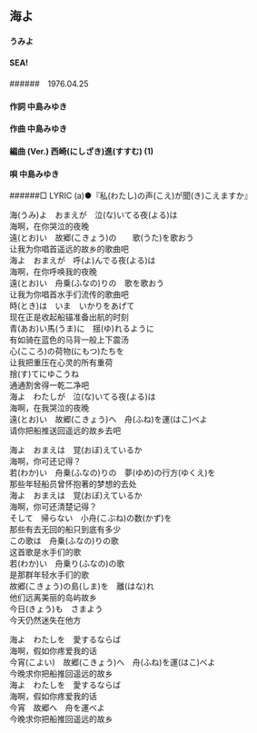 ## 海よ
#### うみよ
#### SEA!
######　1976.04.25


#### 作詞        中島みゆき
#### 作曲        中島みゆき
#### 編曲 (Ver.) 西崎(にしざき)進(すすむ) (1)
#### 唄          中島みゆき
######□ LYRIC (a)●『私(わたし)の声(こえ)が聞(き)こえますか』


海(うみ)よ　おまえが　泣(な)いてる夜(よる)は  
海啊，在你哭泣的夜晚  
遠(とお)い　故郷(こきょう)の　　歌(うた)を歌おう  
让我为你唱首遥远的故乡的歌曲吧  
海よ　おまえが　呼(よ)んでる夜(よる)は  
海啊，在你呼唤我的夜晚  
遠(とお)い　舟乗(ふなの)りの　歌を歌おう  
让我为你唱首水手们流传的歌曲吧  
時(とき)は　いま　いかりをあげて  
现在正是收起船锚准备出航的时刻  
青(あお)い馬(うま)に　揺(ゆ)れるように  
有如骑在蓝色的马背一般上下震汤  
心(こころ)の荷物(にもつ)たちを  
 让我把重压在心灵的所有重荷  
捨(す)てにゆこうね  
通通割舍得一乾二净吧  
海よ　わたしが　泣(な)いてる夜(よる)は  
海啊，在我哭泣的夜晚  
遠(とお)い　故郷(こきょう)へ　舟(ふね)を運(はこ)べよ  
请你把船推送回遥远的故乡去吧  


海よ　おまえは　覚(おぼ)えているか  
海啊，你可还记得？  
若(わか)い　舟乗(ふなの)りの　夢(ゆめ)の行方(ゆくえ)を  
那些年轻船员曾怀抱著的梦想的去处  
海よ　おまえは　覚(おぼ)えているか  
海啊，你可还清楚记得？  
そして　帰らない　小舟(こぶね)の数(かず)を  
那些有去无回的船只到底有多少  
この歌は　舟乗(ふなの)りの歌  
这首歌是水手们的歌   
若(わか)い　舟乗り(ふなの)の歌  
是那群年轻水手们的歌  
故郷(こきょう)の島(しま)を　離(はな)れ  
他们远离美丽的岛屿故乡  
今日(きょう)も　さまよう  
今天仍然迷失在他方  

海よ　わたしを　愛するならば  
海啊，假如你疼爱我的话  
今宵(こよい)　故郷(こきょう)へ　舟(ふね)を運(はこ)べよ  
今晚求你把船推回遥远的故乡  
海よ　わたしを　愛するならば  
 海啊，假如你疼爱我的话  
今宵　故郷へ　舟を運べよ  
今晚求你把船推回遥远的故乡  
